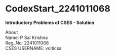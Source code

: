 # CodexStart_2241011068
<b>Introductory Problems of CSES - Solution</b>

About<br>
Name: P Sai Krishna<br>
Reg_No: 2241011068<br>
CSES USERNAME: volticsa
